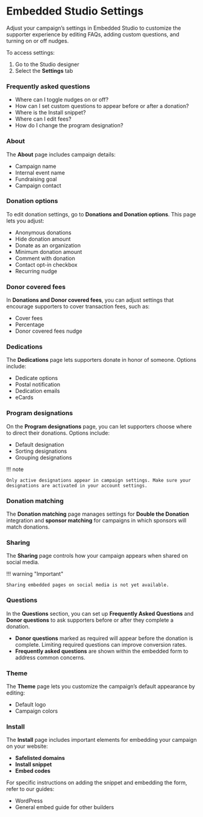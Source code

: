 # Embedded Studio Settings

Adjust your campaign’s settings in Embedded Studio to customize the supporter experience by editing FAQs, adding custom questions, and turning on or off nudges.

To access settings:

1. Go to the Studio designer
2. Select the **Settings** tab

### **Frequently asked questions**

- Where can I toggle nudges on or off?
- How can I set custom questions to appear before or after a donation?
- Where is the Install snippet?
- Where can I edit fees?
- How do I change the program designation?

### About

The **About** page includes campaign details:

- Campaign name
- Internal event name
- Fundraising goal
- Campaign contact

### Donation options

To edit donation settings, go to **Donations **and** Donation options**. This page lets you adjust:

- Anonymous donations
- Hide donation amount
- Donate as an organization
- Minimum donation amount
- Comment with donation
- Contact opt-in checkbox
- Recurring nudge

### Donor covered fees

In **Donations **and** Donor covered fees**, you can adjust settings that encourage supporters to cover transaction fees, such as:

- Cover fees
- Percentage
- Donor covered fees nudge

### Dedications

The **Dedications** page lets supporters donate in honor of someone. Options include:

- Dedicate options
- Postal notification
- Dedication emails
- eCards

### Program designations

On the **Program designations** page, you can let supporters choose where to direct their donations. Options include:

- Default designation
- Sorting designations
- Grouping designations

!!! note

    Only active designations appear in campaign settings. Make sure your designations are activated in your account settings.

### Donation matching

The **Donation matching** page manages settings for **Double the Donation** integration and **sponsor matching** for campaigns in which sponsors will match donations.

### Sharing

The **Sharing** page controls how your campaign appears when shared on social media.

!!! warning "Important"

    Sharing embedded pages on social media is not yet available.

### Questions

In the **Questions** section, you can set up **Frequently Asked Questions** and **Donor questions** to ask supporters before or after they complete a donation.

- **Donor questions** marked as required will appear before the donation is complete. Limiting required questions can improve conversion rates.
- **Frequently asked questions** are shown within the embedded form to address common concerns.

### Theme

The **Theme** page lets you customize the campaign’s default appearance by editing:

- Default logo
- Campaign colors

### Install

The **Install** page includes important elements for embedding your campaign on your website:

- **Safelisted domains**
- **Install snippet**
- **Embed codes**

For specific instructions on adding the snippet and embedding the form, refer to our guides:

- WordPress
- General embed guide for other builders
